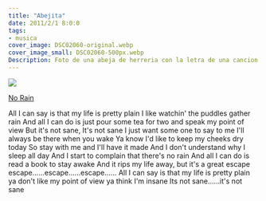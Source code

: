 ```yaml
---
title: "Abejita"
date: 2011/2/1 8:0:0
tags:
- musica
cover_image: DSC02060-original.webp
cover_image_small: DSC02060-500px.webp
Description: Foto de una abeja de herreria con la letra de una cancion relacionada
---
```


[![](DSC02060)](DSC02060-original.webp)

[No Rain](https://www.youtube.com/watch?v=3qVPNONdF58)

All I can say is that my life is pretty plain
I like watchin' the puddles gather rain
And all I can do is just pour some tea for two
and speak my point of view
But it's not sane, It's not sane
I just want some one to say to me
I'll always be there when you wake
Ya know I'd like to keep my cheeks dry today
So stay with me and I'll have it made
And I don't understand why I sleep all day
And I start to complain that there's no rain
And all I can do is read a book to stay awake
And it rips my life away, but it's a great escape
escape......escape......escape......
All I can say is that my life is pretty plain
ya don't like my point of view
ya think I'm insane
Its not sane......it's not sane
